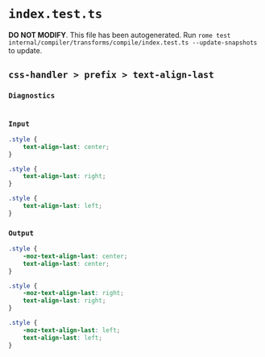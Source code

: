# `index.test.ts`

**DO NOT MODIFY**. This file has been autogenerated. Run `rome test internal/compiler/transforms/compile/index.test.ts --update-snapshots` to update.

## `css-handler > prefix > text-align-last`

### `Diagnostics`

```

```

### `Input`

```css
.style {
	text-align-last: center;
}

.style {
	text-align-last: right;
}

.style {
	text-align-last: left;
}

```

### `Output`

```css
.style {
	-moz-text-align-last: center;
	text-align-last: center;
}

.style {
	-moz-text-align-last: right;
	text-align-last: right;
}

.style {
	-moz-text-align-last: left;
	text-align-last: left;
}

```
